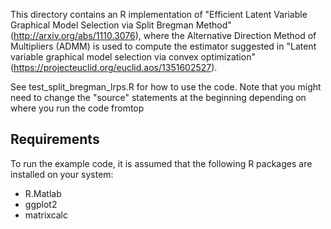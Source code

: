 This directory contains an R implementation of "Efficient Latent Variable Graphical Model Selection
via Split Bregman Method" (http://arxiv.org/abs/1110.3076), where the Alternative Direction Method of Multipliers (ADMM) is used to compute the estimator suggested in "Latent variable graphical model selection via convex optimization" (https://projecteuclid.org/euclid.aos/1351602527).

See test_split_bregman_lrps.R for how to use the code. Note that you might need to change the "source" statements at the beginning depending on where you run the code fromtop

## Requirements

To run the example code, it is assumed that the following R packages are installed on your system: 
  - R.Matlab
  - ggplot2
  - matrixcalc
